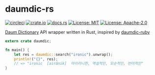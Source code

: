 # daumdic-rs

[![circleci](https://circleci.com/gh/pbzweihander/daumdic-rs.svg?style=shield)](https://circleci.com/gh/pbzweihander/daumdic-rs)
[![crate.io](https://img.shields.io/crates/v/daumdic.svg)](https://crates.io/crates/daumdic)
[![docs.rs](https://docs.rs/daumdic/badge.svg)](https://docs.rs/daumdic)
[![License: MIT](https://img.shields.io/badge/License-MIT-yellow.svg)](LICENSE-MIT)
[![License: Apache-2.0](https://img.shields.io/badge/License-Apache%202.0-blue.svg)](LICENSE-APACHE)

[Daum Dictionary](http://dic.daum.net) API wrapper written in Rust, inspired by [daumdic-ruby](https://github.com/simnalamburt/daumdic-ruby)

```rust
extern crate daumdic;

fn main() {
    let res = daumdic::search("ironic").unwrap();
    println!("{}", res);
    // => "ironic  [airάnik]  아이러니한, 역설적인, 모순적인, 반어적인"
}
```
